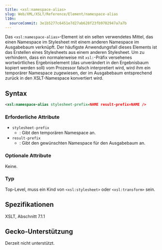 ```yaml
---
title: <xsl:namespace-alias>
slug: Web/XML/XSLT/Reference/Element/namespace-alias
l10n:
  sourceCommit: 3e1b5277c6451e7d27ab628f23fb9702947a7a7b
---
```


Das `<xsl:namespace-alias>`-Element ist ein selten verwendetes Mittel, das einen Namespace im Stylesheet mit einem anderen Namespace im Ausgabebaum verknüpft. Der häufigste Anwendungsfall dieses Elements ist das Erstellen eines Stylesheets aus einem anderen Stylesheet. Um zu verhindern, dass ein normalerweise mit `xsl:`-Präfix versehenes wortwörtliches Ergebniselement (das unverändert in den Ergebnisbaum kopiert werden soll) vom Prozessor falsch interpretiert wird, wird ihm ein temporärer Namespace zugewiesen, der im Ausgabebaum entsprechend zurück in den XSLT-Namespace konvertiert wird.

## Syntax

```xml
<xsl:namespace-alias stylesheet-prefix=NAME result-prefix=NAME />
```

### Erforderliche Attribute

- `stylesheet-prefix`
  - : Gibt den temporären Namespace an.
- `result-prefix`
  - : Gibt den gewünschten Namespace für den Ausgabebaum an.

### Optionale Attribute

Keine.

### Typ

Top-Level, muss ein Kind von `<xsl:stylesheet>` oder `<xsl:transform>` sein.

## Spezifikationen

XSLT, Abschnitt 7.1.1

## Gecko-Unterstützung

Derzeit nicht unterstützt.
